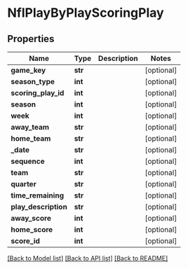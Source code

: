 # NflPlayByPlayScoringPlay

## Properties
Name | Type | Description | Notes
------------ | ------------- | ------------- | -------------
**game_key** | **str** |  | [optional] 
**season_type** | **int** |  | [optional] 
**scoring_play_id** | **int** |  | [optional] 
**season** | **int** |  | [optional] 
**week** | **int** |  | [optional] 
**away_team** | **str** |  | [optional] 
**home_team** | **str** |  | [optional] 
**_date** | **str** |  | [optional] 
**sequence** | **int** |  | [optional] 
**team** | **str** |  | [optional] 
**quarter** | **str** |  | [optional] 
**time_remaining** | **str** |  | [optional] 
**play_description** | **str** |  | [optional] 
**away_score** | **int** |  | [optional] 
**home_score** | **int** |  | [optional] 
**score_id** | **int** |  | [optional] 

[[Back to Model list]](../README.md#documentation-for-models) [[Back to API list]](../README.md#documentation-for-api-endpoints) [[Back to README]](../README.md)

